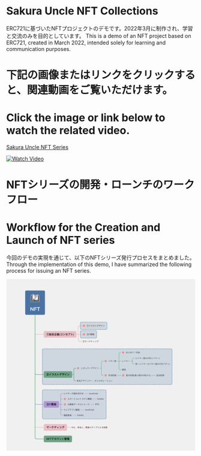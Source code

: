 # Sakura Uncle NFT Collections

ERC721に基づいたNFTプロジェクトのデモです。2022年3月に制作され、学習と交流のみを目的としています。
This is a demo of an NFT project based on ERC721, created in March 2022, intended solely for learning and communication purposes.

# 下記の画像またはリンクをクリックすると、関連動画をご覧いただけます。
# Click the image or link below to watch the related video.
[Sakura Uncle NFT Series](https://www.youtube.com/watch?v=rE4-S_CSW9Q)

[![Watch Video](assets/SakuraUnclePage.png)](https://www.youtube.com/watch?v=rE4-S_CSW9Q)


# NFTシリーズの開発・ローンチのワークフロー
# Workflow for the Creation and Launch of NFT series

今回のデモの実現を通じて、以下のNFTシリーズ発行プロセスをまとめました。
Through the implementation of this demo, I have summarized the following process for issuing an NFT series.

![Image](assets/ProcessOfCreateNFTCollections.png "ProcessOfCreateNFTCollections")

